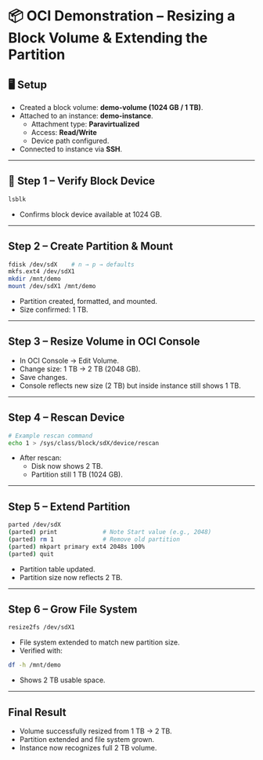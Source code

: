 # 📦 OCI Demonstration – Resizing a Block Volume & Extending the Partition

## 🖥️ Setup
- Created a block volume: **demo-volume (1024 GB / 1 TB)**.  
- Attached to an instance: **demo-instance**.  
  - Attachment type: **Paravirtualized**  
  - Access: **Read/Write**  
  - Device path configured.  
- Connected to instance via **SSH**.  

---

## 🔹 Step 1 – Verify Block Device
```bash
lsblk
```
- Confirms block device available at 1024 GB.

---

## Step 2 – Create Partition & Mount
```bash
fdisk /dev/sdX    # n → p → defaults
mkfs.ext4 /dev/sdX1
mkdir /mnt/demo
mount /dev/sdX1 /mnt/demo
```
- Partition created, formatted, and mounted.
- Size confirmed: 1 TB.

---

## Step 3 – Resize Volume in OCI Console
- In OCI Console → Edit Volume.
- Change size: 1 TB → 2 TB (2048 GB).
- Save changes.
- Console reflects new size (2 TB) but inside instance still shows 1 TB.

---

## Step 4 – Rescan Device
```bash
# Example rescan command
echo 1 > /sys/class/block/sdX/device/rescan
```
- After rescan:
  - Disk now shows 2 TB.
  - Partition still 1 TB (1024 GB).
 
--- 

## Step 5 – Extend Partition
```bash
parted /dev/sdX
(parted) print             # Note Start value (e.g., 2048)
(parted) rm 1              # Remove old partition
(parted) mkpart primary ext4 2048s 100%
(parted) quit
```
- Partition table updated.
- Partition size now reflects 2 TB.

---

## Step 6 – Grow File System
```bash
resize2fs /dev/sdX1
```
- File system extended to match new partition size.
- Verified with:
```bash
df -h /mnt/demo
```
- Shows 2 TB usable space.

---

## Final Result
- Volume successfully resized from 1 TB → 2 TB.
- Partition extended and file system grown.
- Instance now recognizes full 2 TB volume.
